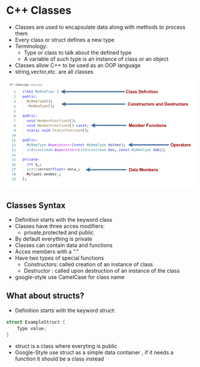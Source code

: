 # C++ Classes


- Classes are used to encapsulate data along with methods to process them
- Every class or struct defines a new type
- Terminology:
  - Type or class to talk about the defined type
  - A variable of such type is an instance of class or an object
- Classes allow C++ to be used as an OOP language
- string,vector,etc. are all classes

![Alt text](cppgeneral.png)


## Classes Syntax
- Definition starts with the keyword class
- Classes have three acces modifiers:
  - private,protected and public
- By default everything is private
- Classes can contain data and functions
- Acces members with a "."
- Have two types of special functions
  - Constructors: called creation of an instance of class
  - Destructor : called upon destruction of an instance of the class
- google-style use CamelCase for class name
  
## What about structs?
- Definition starts with the keyword struct:
  
```cpp
struct ExampleStruct {
    Type value;
}
```

- struct is a class where everyting is public
- Google-Style use struct as a simple data container , if it needs a function it should be a class instead




















